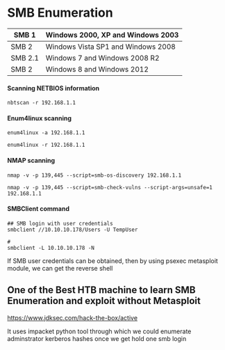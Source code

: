 # SMB Enumeration


|  SMB 1 	|  Windows 2000, XP and Windows 2003  	|
|---	    |---	                                  |
| SMB 2  	|  Windows Vista SP1 and Windows 2008 	|
| SMB 2.1 |  Windows 7 and Windows 2008 R2      	|
|  SMB 2 	|   Windows 8 and Windows 2012        	|


#### Scanning NETBIOS information
```
nbtscan -r 192.168.1.1
```
#### Enum4linux scanning
```
enum4linux -a 192.168.1.1

enum4linux -r 192.168.1.1
```
#### NMAP scanning
```
nmap -v -p 139,445 --script=smb-os-discovery 192.168.1.1

nmap -v -p 139,445 --script=smb-check-vulns --script-args=unsafe=1 192.168.1.1
```

#### SMBClient command


```
## SMB login with user credentials
smbclient //10.10.10.178/Users -U TempUser  

# 
smbclient -L 10.10.10.178 -N
```

If SMB user credentials can be obtained, then by using psexec metasploit module, we can get the reverse shell 


## One of the Best HTB machine to learn SMB Enumeration and exploit without Metasploit

https://www.jdksec.com/hack-the-box/active

It uses impacket python tool through which we could enumerate adminstrator kerberos hashes once we get hold one smb login



